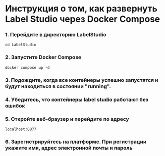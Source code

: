 # Инструкция о том, как развернуть Label Studio через Docker Compose

### 1. Перейдите в директорию LabelStudio

```
cd LabelStudio
```
### 2. Запустите Docker Compose
```
docker compose up -d
```
### 3. Подождите, когда все контейнеры успешно запустятся и будут находиться в состоянии "running".

### 4. Убедитесь, что контейнеры label studio работают без ошибок

### 5. Откройте веб-браузер и перейдите по адресу
```
localhost:8877
```
### 6. Зарегистрируйтесь на платформе. При регистрации укажите имя, адрес электронной почты и пароль